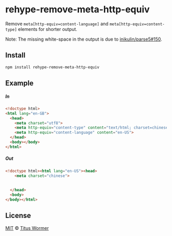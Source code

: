 <!--This file is generated by `build-packages.js`-->

# rehype-remove-meta-http-equiv

Remove `meta[http-equiv=content-language]` and
`meta[http-equiv=content-type]` elements for shorter
output.

Note: The missing white-space in the output is due to
[inikulin/parse5#150](https://github.com/inikulin/parse5/issues/150).

## Install

```sh
npm install rehype-remove-meta-http-equiv
```

## Example

##### In

```html
<!doctype html>
<html lang="en-GB">
  <head>
    <meta charset="utf8">
    <meta http-equiv="content-type" content="text/html; charset=chinese">
    <meta http-equiv="content-language" content="en-US">
  </head>
  <body></body>
</html>
```

##### Out

```html
<!doctype html><html lang="en-US"><head>
    <meta charset="chinese">
    
    
  </head>
  <body>
</body></html>
```

## License

[MIT](https://github.com/rehypejs/rehype-minify/blob/master/LICENSE) © [Titus Wormer](http://wooorm.com)
